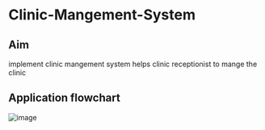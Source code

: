 # Clinic-Mangement-System
## Aim
implement clinic mangement system helps clinic receptionist to mange the clinic
## Application flowchart
![image](https://user-images.githubusercontent.com/104006521/188932528-bceea4a5-453a-439c-ac60-811ab9cf42ab.png)
